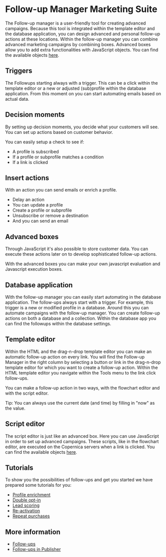 # Follow-up Manager Marketing Suite

The Follow-up manager is a user-friendly tool for creating advanced campaigns. 
Because this tool is integrated within the template editor and the database 
application, you can design advanced and personal follow-up actions at these 
locations. Within the follow-up manager you can combine advanced marketing 
campaigns by combining boxes. Advanced boxes allow you to add extra 
functionalities with JavaScript objects. You can find the available 
objects [here](./data-object).

## Triggers

The Followups starting always with a trigger. This can be a click within 
the template editor or a new or adjusted (sub)profile within the database 
application. From this moment on you can start automating emails based on 
actual data.

## Decision moments

By setting up decision moments, you decide what your customers will see. 
You can set up actions based on customer behavior.

You can easily setup a check to see if:

- A profile is subscribed
- If a profile or subprofile matches a condition
- If a link is clicked

## Insert actions

With an action you can send emails or enrich a profile.

- Delay an action
- You can update a profile
- Create a profile or subprofile
- Unsubscribe or remove a destination
- And you can send an email

## Advanced boxes

Through JavaScript it's also possible to store customer data. You can 
execute these actions later on to develop sophisticated follow-up actions.

With the advanced boxes you can make your own javascript evaluation and 
Javascript execution boxes.
 

## Database application

With the follow-up manager you can easily start automating in the database 
application. The follow-ups always start with a trigger. For example, this 
trigger is a new or modified profile in a database. Around this you can 
automate campaigns with the follow-up manager. You can create follow-up 
actions on both a database and a collection.
Within the database app you can find the followups within the database 
settings.
 
## Template editor

Within the HTML and the drag-n-drop template editor you can make an 
automatic follow-up action on every link.
You will find the Follow-up Manager in the right column by selecting a 
button or link in the drag-n-drop template editor for which you want to 
create a follow-up action. 
Within the HTML template editor you navigate within the Tools menu to 
the link click follow-ups.

You can make a follow-up action in two ways, with the flowchart editor 
and with the script editor.

Tip: You can always use the current date (and time) by filling in "now" as the 
value.
 
## Script editor

The script editor is just like an advanced box. Here you can use JavaScript 
in order to set up advanced campaigns. These scripts, like in the flowchart 
editor, are executed on the Copernica servers when a link is clicked. You 
can find the available objects [here](./data-object).
 
## Tutorials

To show you the possibilities of follow-ups and get you started we 
have prepared some tutorials for you:

* [Profile enrichment](./campaign-tutorial-profile-enrichment)
* [Double opt-in](./campaign-tutorial-double-opt-in)
* [Lead scoring](./campaign-tutorial-lead-scoring)
* [Re-activation](./campaign-tutorial-reactivation)
* [Repeat purchases](./campaign-tutorial-repeat-purchase)

## More information

- [Follow-ups](./followups)
- [Follow-ups in Publisher](./follow-up-manager-publisher)


